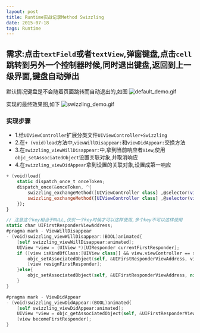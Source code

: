 ```yaml
---
layout: post
title: Runtime实战记录Method Swizzling
date: 2015-07-18
tags: Runtime
---
```


## 需求:点击`textField`或者`textView`,弹窗键盘,点击`cell`跳转到另外一个控制器时候,同时退出键盘,返回到上一级界面,键盘自动弹出

默认情况键盘是不会随着页面跳转而自动退出的,如图
![default_demo.gif](https://upload-images.jianshu.io/upload_images/987457-001a46bb91cc07d6.gif?imageMogr2/auto-orient/strip)

实现的最终效果图,如下
![swizzling_demo.gif](https://upload-images.jianshu.io/upload_images/987457-d1508a3fb4f57dbc.gif?imageMogr2/auto-orient/strip)

### 实现步骤
- 1.给`UIViewController`扩展分类文件`UIViewController+Swizzling`
- 2.在`+ (void)load`方法中,`viewWillDisappear:`和`viewDidAppear:`交换方法
- 3.在`swizzling_viewWillDisappear:`中,拿到当前响应者`View`,使用`objc_setAssociatedObject`设置关联对象,并取消响应
- 4.在`swizzling_viewDidAppear`拿到设置的关联对象,设置成第一响应


```swift
+ (void)load{
    static dispatch_once_t onceToken;
    dispatch_once(&onceToken, ^{
        swizzling_exchangeMethod([UIViewController class] ,@selector(viewDidAppear:), @selector(swizzling_viewDidAppear:));
        swizzling_exchangeMethod([UIViewController class] ,@selector(viewWillDisappear:), @selector(swizzling_viewWillDisappear:));
    });
}
```

```swift
// 注意这个key相当于NULL,仅仅一个key时候才可以这样使用,多个key不可以这样使用
static char UIFirstResponderViewAddress;
#pragma mark - ViewWillDisappear
- (void)swizzling_viewWillDisappear:(BOOL)animated{
    [self swizzling_viewWillDisappear:animated];
    UIView *view = (UIView *)[UIResponder currentFirstResponder];
    if ([view isKindOfClass:[UIView class]] && view.viewController == self) {
        objc_setAssociatedObject(self, &UIFirstResponderViewAddress, view, OBJC_ASSOCIATION_RETAIN_NONATOMIC);
        [view resignFirstResponder];
    }else{
        objc_setAssociatedObject(self, &UIFirstResponderViewAddress, nil, OBJC_ASSOCIATION_RETAIN_NONATOMIC);
    }
}
```

```swift
#pragma mark - ViewDidAppear
- (void)swizzling_viewDidAppear:(BOOL)animated{
    [self swizzling_viewDidAppear:animated];
    UIView *view = objc_getAssociatedObject(self, &UIFirstResponderViewAddress);
    [view becomeFirstResponder];
}
```
